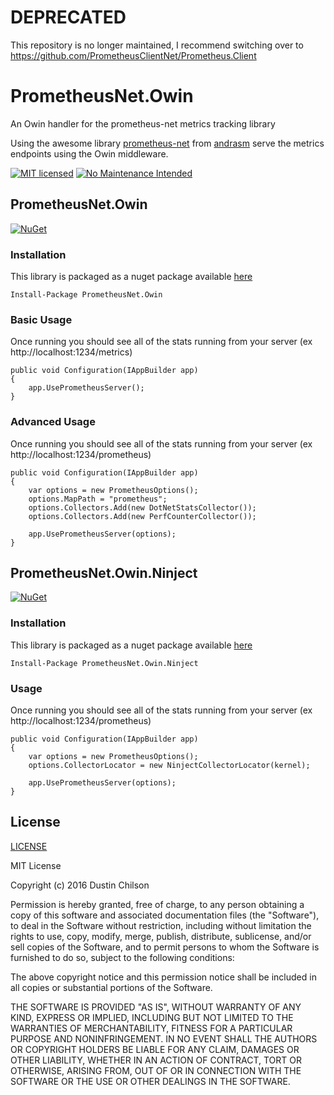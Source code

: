 # DEPRECATED
This repository is no longer maintained, I recommend switching over to https://github.com/PrometheusClientNet/Prometheus.Client

# PrometheusNet.Owin #
An Owin handler for the prometheus-net metrics tracking library

Using the awesome library [prometheus-net](https://github.com/andrasm/prometheus-net) from [andrasm](https://github.com/andrasm) serve the metrics endpoints using the Owin middleware.

[![MIT licensed](https://img.shields.io/badge/license-MIT-blue.svg)](https://raw.githubusercontent.com/dustinchilson/PrometheusNet.Owin/master/LICENSE)
[![No Maintenance Intended](http://unmaintained.tech/badge.svg)](http://unmaintained.tech/)

## PrometheusNet.Owin ##

[![NuGet](https://img.shields.io/nuget/v/PrometheusNet.Owin.svg)](https://www.nuget.org/packages/PrometheusNet.Owin/)

### Installation ###
This library is packaged as a nuget package available [here](https://www.nuget.org/packages/PrometheusNet.Owin/)

```
Install-Package PrometheusNet.Owin
```

### Basic Usage ###
Once running you should see all of the stats running from your server (ex http://localhost:1234/metrics)
```CSharp
public void Configuration(IAppBuilder app)
{
    app.UsePrometheusServer();
}
```

### Advanced Usage ###
Once running you should see all of the stats running from your server (ex http://localhost:1234/prometheus)

```CSharp
public void Configuration(IAppBuilder app)
{
    var options = new PrometheusOptions();
    options.MapPath = "prometheus";
    options.Collectors.Add(new DotNetStatsCollector());
    options.Collectors.Add(new PerfCounterCollector());

    app.UsePrometheusServer(options);
}
```

## PrometheusNet.Owin.Ninject ##

[![NuGet](https://img.shields.io/nuget/v/PrometheusNet.Owin.Ninject.svg)](https://www.nuget.org/packages/PrometheusNet.Owin.Ninject/)

### Installation ###
This library is packaged as a nuget package available [here](https://www.nuget.org/packages/PrometheusNet.Owin.Ninject/)

```
Install-Package PrometheusNet.Owin.Ninject
```

### Usage ###
Once running you should see all of the stats running from your server (ex http://localhost:1234/prometheus)

```CSharp
public void Configuration(IAppBuilder app)
{
    var options = new PrometheusOptions();
    options.CollectorLocator = new NinjectCollectorLocator(kernel);

    app.UsePrometheusServer(options);
}
```

## License ##

[LICENSE](https://raw.githubusercontent.com/dustinchilson/PrometheusNet.Owin/master/LICENSE)

MIT License

Copyright (c) 2016 Dustin Chilson

Permission is hereby granted, free of charge, to any person obtaining a copy
of this software and associated documentation files (the "Software"), to deal
in the Software without restriction, including without limitation the rights
to use, copy, modify, merge, publish, distribute, sublicense, and/or sell
copies of the Software, and to permit persons to whom the Software is
furnished to do so, subject to the following conditions:

The above copyright notice and this permission notice shall be included in all
copies or substantial portions of the Software.

THE SOFTWARE IS PROVIDED "AS IS", WITHOUT WARRANTY OF ANY KIND, EXPRESS OR
IMPLIED, INCLUDING BUT NOT LIMITED TO THE WARRANTIES OF MERCHANTABILITY,
FITNESS FOR A PARTICULAR PURPOSE AND NONINFRINGEMENT. IN NO EVENT SHALL THE
AUTHORS OR COPYRIGHT HOLDERS BE LIABLE FOR ANY CLAIM, DAMAGES OR OTHER
LIABILITY, WHETHER IN AN ACTION OF CONTRACT, TORT OR OTHERWISE, ARISING FROM,
OUT OF OR IN CONNECTION WITH THE SOFTWARE OR THE USE OR OTHER DEALINGS IN THE
SOFTWARE.
